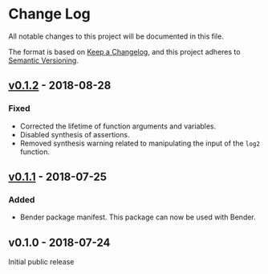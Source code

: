 # Change Log

All notable changes to this project will be documented in this file.

The format is based on [Keep a Changelog](http://keepachangelog.com/), and this project adheres to
[Semantic Versioning](http://semver.org).

## [v0.1.2] - 2018-08-28

### Fixed

- Corrected the lifetime of function arguments and variables.
- Disabled synthesis of assertions.
- Removed synthesis warning related to manipulating the input of the `log2` function.

## [v0.1.1] - 2018-07-25

### Added

- Bender package manifest.  This package can now be used with Bender.

## v0.1.0 - 2018-07-24

Initial public release

[v0.1.2]: https://github.com/pulp-platform/cfmath/compare/v0.1.1...v0.1.2
[v0.1.1]: https://github.com/pulp-platform/cfmath/compare/v0.1.0...v0.1.1
